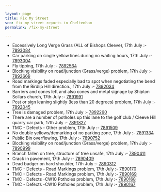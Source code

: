 ```yaml
---

layout: page
title: Fix My Street
seo: fix my street reports in Cheltenham
permalink: /fix-my-street

---
```


<!-- fix_marker starts -->

- Excessively Long Verge Grass (ALL of Bishops Cleeve), 17th July :- [7893084](https://www.fixmystreet.com/report/7893084)
- Car parking on single yellow lines during no waiting hours, 17th July :- [7893004](https://www.fixmystreet.com/report/7893004)
- Fly tipping, 17th July :- [7892564](https://www.fixmystreet.com/report/7892564)
- Blocking visibility on road/junction (Grass/verge) problem, 17th July :- [7892669](https://www.fixmystreet.com/report/7892669)
- Road markings faded especially bad to spot when negotiating the bend from the Birdlip Hill direction., 17th July :- [7892034](https://www.fixmystreet.com/report/7892034)
- Barriers and cones left and also cones and metal signage by Shipton Sollars church, 17th July :- [7891991](https://www.fixmystreet.com/report/7891991)
- Post or sign leaning slightly (less than 20 degrees) problem, 17th July :- [7892045](https://www.fixmystreet.com/report/7892045)
- Tree is damaged problem, 17th July :- [7892260](https://www.fixmystreet.com/report/7892260)
- There are a number of potholes up this lane to the golf club / Cleeve Hill quarry car park, 17th July :- [7891827](https://www.fixmystreet.com/report/7891827)
- TMC - Defects - Other problem, 17th July :- [7891509](https://www.fixmystreet.com/report/7891509)
- No double yellows/demarking of no parking zone, 17th July :- [7891334](https://www.fixmystreet.com/report/7891334)
- Public Bin overflowing, 17th July :- [7890752](https://www.fixmystreet.com/report/7890752)
- Blocking visibility on road/junction (Grass/verge) problem, 17th July :- [7890999](https://www.fixmystreet.com/report/7890999)
- Branch fallen on tree, structure of tree unsafe, 17th July :- [7890411](https://www.fixmystreet.com/report/7890411)
- Crack in pavement, 17th July :- [7890409](https://www.fixmystreet.com/report/7890409)
- Dead badger on hard shoulder, 17th July :- [7890312](https://www.fixmystreet.com/report/7890312)
- TMC - Defects - Road Markings problem, 17th July :- [7890170](https://www.fixmystreet.com/report/7890170)
- TMC - Defects - Road Markings problem, 17th July :- [7890169](https://www.fixmystreet.com/report/7890169)
- TMC - Defects -CW10 Potholes problem, 17th July :- [7890168](https://www.fixmystreet.com/report/7890168)
- TMC - Defects -CW10 Potholes problem, 17th July :- [7890167](https://www.fixmystreet.com/report/7890167)

<!-- fix_marker ends -->